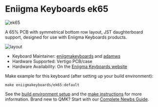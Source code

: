 # Eniigma Keyboards ek65

![ek65](https://i.imgur.com/s6DI5vu.png)

A 65% PCB with symmetrical bottom row layout, JST daughterboard support, designed for use with Eniigma Keyboards products.

![layout](https://i.imgur.com/s6DI5vu.png)

* Keyboard Maintainer: [eniigmakeyboards](https://github.com/eniigmakeyboards) and [adamws](https://github.com/adamws)
* Hardware Supported: Vertigo PCB/case
* Hardware Availability: On the [Eniigma Keyboards website](https://eniigmakeyboards.com)

Make example for this keyboard (after setting up your build environment):

    make eniigmakeyboards/ek65:default

See the [build environment setup](https://docs.qmk.fm/#/getting_started_build_tools) and the [make instructions](https://docs.qmk.fm/#/getting_started_make_guide) for more information. Brand new to QMK? Start with our [Complete Newbs Guide](https://docs.qmk.fm/#/newbs).
